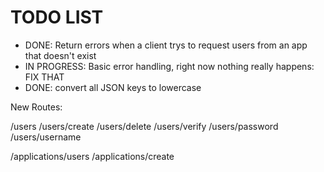 # TODO LIST
- DONE: Return errors when a client trys to request users from an app that doesn't exist
- IN PROGRESS: Basic error handling, right now nothing really happens: FIX THAT
- DONE: convert all JSON keys to lowercase


New Routes:

/users
/users/create
/users/delete
/users/verify
/users/password
/users/username

/applications/users
/applications/create
